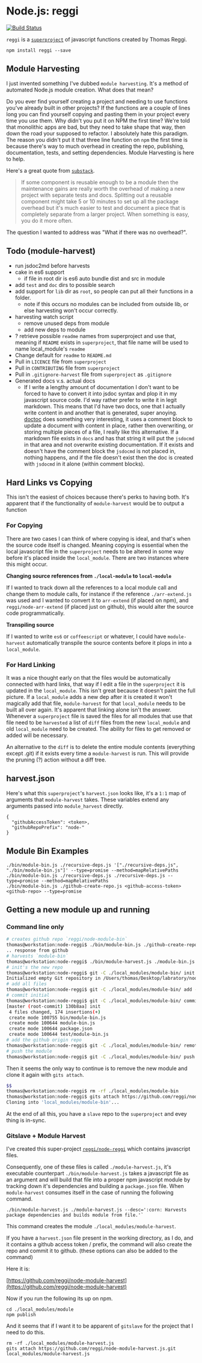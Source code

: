 # Node.js: reggi

[![Build Status](https://travis-ci.org/reggi/node-reggi.svg)](https://travis-ci.org/reggi/node-reggi)

`reggi` is a [`superproject`](http://gitslave.sourceforge.net/) of javascript functions created by Thomas Reggi.

```
npm install reggi --save
```

## Module Harvesting

I just invented something I've dubbed `module harvesting`. It's a method of automated Node.js module creation. What does that mean?

Do you ever find yourself creating a project and needing to use functions you've already built in other projects? If the functions are a couple of lines long you can find yourself copying and pasting them in your project every time you use them. Why didn't you put it on NPM the first time? We're told that monolithic apps are bad, but they need to take shape that way, then down the road your supposed to refactor. I absolutely hate this paradigm. The reason you didn't put it that three line function on `npm` the first time is because there's way to much overhead in creating the repo, publishing, documentation, tests, and setting dependencies. Module Harvesting is here to help.

Here's a great quote from [`substack`](http://substack.net/how_I_write_modules).

> If some component is reusable enough to be a module then the maintenance gains are really worth the overhead of making a new project with separate tests and docs. Splitting out a reusable component might take 5 or 10 minutes to set up all the package overhead but it's much easier to test and document a piece that is completely separate from a larger project. When something is easy, you do it more often.

The question I wanted to address was "What if there was no overhead?".

## Todo (module-harvest)

* run jsdoc2md before harvests
* cake in es6 support
  * if file in root dir is es6 auto bundle dist and src in module
* add `test` and `doc` dirs to possible search
* add support for `lib` dir as `root`, so people can put all their functions in a folder.
  * note if this occurs no modules can be included from outside lib, or else harvesting won't occur correctly.
* harvesting watch script
  * remove unused deps from module
  * add new deps to module
* ? retrieve possible `readme` names from superproject and use that, meaning if `README` exists in `superproject`, that file name will be used to name local_module's `readme`
* Change default for `readme` to `README.md`
* Pull in `LICENCE` file from `superproject`
* Pull in `CONTRIBUTING` file from `superproject`
* Pull in `.gitignore-harvest` file from `superproject` as `.gitignore`
* Generated docs v.s. actual docs
  * If I write a lengthy amount of documentation I don't want to be forced to have to convert it into jsdoc syntax and plop it in my javascript source code. I'd way rather prefer to write it in legit markdown. This means that I'd have two docs, one that I actually write content in and another that is generated, super anoying. [doctoc](https://github.com/thlorenz/doctoc) does something very interesting, it uses a comment block to update a document with content in place, rather then overwriting, or storing multiple pieces of a file, I really like this alternative. If a markdown file exists in `docs` and has that string it will put the `jsdocmd` in that area and not overwrite existing documentation. If it exists and doesn't have the comment block the `jsdocmd` is not placed in, nothing happens, and if the file doesn't exist then the doc is created with `jsdocmd` in it alone (within comment blocks).

## Hard Links vs Copying

This isn't the easiest of choices because there's perks to having both. It's apparent that if the functionality of `module-harvest` would be to output a function

### For Copying

There are two cases I can think of where copying is ideal, and that's when the source code itself is changed. Meaning copying is essential when the local javascript file in the `superproject` needs to be altered in some way before it's placed inside the `local_module`. There are two instances where this might occur.

__Changing source references from `./local-module` to `local-module`__

If I wanted to track down all the references to a local module call and change them to module calls, for instance if the reference `./arr-extend.js` was used and I wanted to convert it to `arr-extend` (if placed on npm), and `reggi/node-arr-extend` (if placed just on github), this would alter the source code programmatically.

__Transpiling source__

If I wanted to write `es6` or `coffeescript` or whatever, I could have `module-harvest` automatically transpile the source contents before it plops in into a `local_module`.

### For Hard Linking

It was a nice thought early on that the files would be automatically connected with hard links, that way if I edit a file in the `superproject` it is updated in the `local_module`. This isn't great because it doesn't paint the full picture. If a `local_module` adds a new dep after it is created it won't magically add that file, `module-harvest` for that `local_module` needs to be built all over again. It's apparent that linking alone isn't the answer. Whenever a `superproject` file is saved the files for all modules that use that file need to be `harvested` a list of `diff` files from the new `local_module` and old `local_module` need to be created. The ability for files to get removed or added will be necessary.

An alternative to the `diff` is to delete the entire module contents (everything except .git) if it exists every time a `module-harvest` is run. This will provide the pruning (?) action without a diff tree.

## harvest.json

Here's what this `superproject`'s `harvest.json` looks like, it's a `1:1` map of arguments that `module-harvest` takes. These variables extend any arguments passed into `module_harvest` directly.

```
{
  "githubAccessToken": <token>,
  "githubRepoPrefix": "node-"
}
```

## Module Bin Examples

```
./bin/module-bin.js ./recursive-deps.js '["./recursive-deps.js", "./bin/module-bin.js"]' --type=promise --method=mapRelativePaths
./bin/module-bin.js ./recursive-deps.js ./recursive-deps.js --type=promise --method=mapRelativePaths
./bin/module-bin.js ./github-create-repo.js <github-access-token> <github-repo> --type=promise
```

## Getting a new module up and running

### Command line only

```bash
# creates github repo `reggi/node-module-bin`
thomas@workstation:node-reggi$ ./bin/module-bin.js ./github-create-repo.js <github-access-token> node-module-bin --type=promise
.. response from github
# harvests `module-bin`
thomas@workstation:node-reggi$ ./bin/module-harvest.js ./module-bin.js
# init's the new repo
thomas@workstation:node-reggi$ git -C ./local_modules/module-bin/ init
Initialized empty Git repository in /Users/thomas/Desktop/labratory/node-reggi/local_modules/module-bin/.git/
# add all files
thomas@workstation:node-reggi$ git -C ./local_modules/module-bin/ add -A
# commit initial
thomas@workstation:node-reggi$ git -C ./local_modules/module-bin/ commit -m 'init'
[master (root-commit) 130b8aa] init
 4 files changed, 174 insertions(+)
 create mode 100755 bin/module-bin.js
 create mode 100644 module-bin.js
 create mode 100644 package.json
 create mode 100644 test/module-bin.js
# add the github origin repo
thomas@workstation:node-reggi$ git -C ./local_modules/module-bin/ remote add origin https://github.com/reggi/node-module-bin.git
# push the module
thomas@workstation:node-reggi$ git -C ./local_modules/module-bin/ push origin master
```

Then it seems the only way to continue is to remove the new module and clone it again with `gits attach`.

```bash
$$
thomas@workstation:node-reggi$ rm -rf ./local_modules/module-bin
thomas@workstation:node-reggi$ gits attach https://github.com/reggi/node-module-bin.git local_modules/module-bin
Cloning into 'local_modules/module-bin'...
```

At the end of all this, you have a `slave` repo to the `superproject` and evey thing is in-sync.

### Gitslave + Module Harvest

I've created this super-project [`reggi/node-reggi`](https://github.com/reggi/node-reggi) which contains javascript files.

Consequently, one of these files is called `./module-harvest.js`, it's executable counterpart `./bin/module-harvest.js` takes a javascript file as an argument and will build that file into a proper npm javascript module by tracking down it's dependencies and building a `package.json` file. When `module-harvest` consumes itself in the case of running the following command.

```
./bin/module-harvest.js ./module-harvest.js --desc=':corn: Harvests package dependencies and builds module from file.'`
```

This command creates the module `./local_modules/module-harvest`.

If you have a `harvest.json` file present in the working directory, as I do, and it contains a github access token / prefix, the command will also create the repo and commit it to github. (these options can also be added to the command)

Here it is:

[https://github.com/reggi/node-module-harvest](https://github.com/reggi/node-module-harvest)

Now if you run the following its up on npm.

```
cd ./local_modules/module
npm publish
```

And it seems that if I want it to be apparent of `gitslave` for the project that I need to do this.

```
rm -rf ./local_modules/module-harvest.js
gits attach https://github.com/reggi/node-module-harvest.js.git local_modules/module-harvest.js
```
